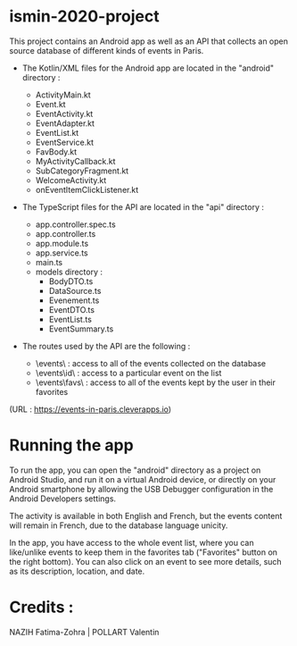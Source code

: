 # ismin-2020-project

This project contains an Android app as well as an API that collects an open source database of different kinds of events in Paris.

- The Kotlin/XML files for the Android app are located in the "android" directory :
  - ActivityMain.kt
  - Event.kt
  - EventActivity.kt
  - EventAdapter.kt
  - EventList.kt
  - EventService.kt
  - FavBody.kt
  - MyActivityCallback.kt
  - SubCategoryFragment.kt
  - WelcomeActivity.kt
  - onEventItemClickListener.kt
  
- The TypeScript files for the API are located in the "api" directory :
  - app.controller.spec.ts
  - app.controller.ts
  - app.module.ts
  - app.service.ts
  - main.ts
  - models directory :
    - BodyDTO.ts
    - DataSource.ts
    - Evenement.ts
    - EventDTO.ts
    - EventList.ts
    - EventSummary.ts

- The routes used by the API are the following :
  - \events\ : access to all of the events collected on the database
  - \events\id\ : access to a particular event on the list
  - \events\favs\ : access to all of the events kept by the user in their favorites

(URL : https://events-in-paris.cleverapps.io)


# Running the app

To run the app, you can open the "android" directory as a project on Android Studio, and run it on a virtual Android device, or directly on your Android smartphone by allowing the USB Debugger configuration in the Android Developers settings.


The activity is available in both English and French, but the events content will remain in French, due to the database language unicity.

In the app, you have access to the whole event list, where you can like/unlike events to keep them in the favorites tab ("Favorites" button on the right bottom). You can also click on an event to see more details, such as its description, location, and date.



# Credits :
NAZIH Fatima-Zohra | POLLART Valentin
